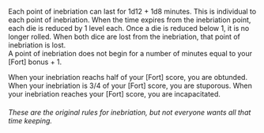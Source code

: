 Each point of inebriation can last for 1d12 + 1d8 minutes. This is individual to each point of inebriation. When the time expires from the inebriation point, each die is reduced by 1 level each. Once a die is reduced below 1, it is no longer rolled. When both dice are lost from the inebriation, that point of inebriation is lost.  
A point of inebriation does not begin for a number of minutes equal to your [Fort] bonus + 1.

When your inebriation reachs half of your [Fort] score, you are obtunded. When your inebriation is 3/4 of your [Fort] score, you are stuporous. When your inebriation reaches your [Fort] score, you are incapacitated.

###### These are the original rules for inebriation, but not everyone wants all that time keeping.
